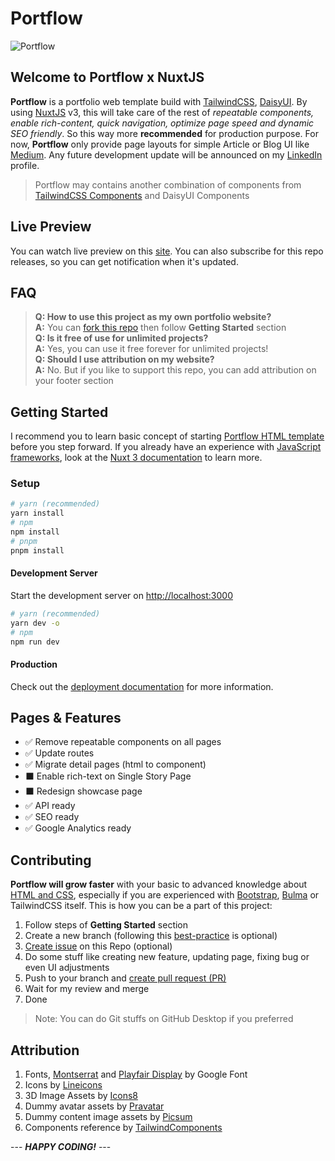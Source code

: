 # Portflow

![Portflow](https://i.imgur.com/lCyiSCa.png)

## Welcome to Portflow x NuxtJS

**Portflow** is a portfolio web template build with [TailwindCSS](https://tailwindcss.com/), [DaisyUI](https://daisyui.com/). By using [NuxtJS](https://nuxt.com/) v3, this will take care of the rest of _repeatable components, enable rich-content, quick navigation, optimize page speed and dynamic SEO friendly_. So this way more **recommended** for production purpose. For now, **Portflow** only provide page layouts for simple Article or Blog UI like [Medium](https://medium.com/). Any future development update will be announced on my [LinkedIn](https://www.linkedin.com/in/agil3st/) profile.

> Portflow may contains another combination of components from [TailwindCSS Components](https://tailwindcomponents.com/) and DaisyUI Components

## Live Preview

You can watch live preview on this [site](https://portflow-nuxtjs.vercel.app/). You can also subscribe for this repo releases, so you can get notification when it's updated.

## FAQ

> **Q: How to use this project as my own portfolio website?**\
> **A:** You can [fork this repo](https://github.com/agil3st/portflow-nuxtjs/fork) then follow **Getting Started** section\
> **Q: Is it free of use for unlimited projects?**\
> **A:** Yes, you can use it free forever for unlimited projects!\
> **Q: Should I use attribution on my website?**\
> **A:** No. But if you like to support this repo, you can add attribution on your footer section

## Getting Started

I recommend you to learn basic concept of starting [Portflow HTML template](https://github.com/agil3st/portflow) before you step forward. If you already have an experience with [JavaScript frameworks](https://developer.mozilla.org/en-US/docs/Learn/Tools_and_testing/Client-side_JavaScript_frameworks), look at the [Nuxt 3 documentation](https://nuxt.com/docs/getting-started/introduction) to learn more.

### Setup

```bash
# yarn (recommended)
yarn install
# npm
npm install
# pnpm
pnpm install
```

#### Development Server

Start the development server on <http://localhost:3000>

```bash
# yarn (recommended)
yarn dev -o
# npm
npm run dev
```

#### Production

Check out the [deployment documentation](https://nuxt.com/docs/getting-started/deployment) for more information.

## Pages & Features

- ✅ Remove repeatable components on all pages
- ✅ Update routes
- ✅ Migrate detail pages (html to component)
- ⬛ Enable rich-text on Single Story Page
- ⬛ Redesign showcase page
- ✅ API ready
- ✅ SEO ready
- ✅ Google Analytics ready

## Contributing

**Portflow will grow faster** with your basic to advanced knowledge about [HTML and CSS](https://www.w3schools.com/), especially if you are experienced with [Bootstrap](https://getbootstrap.com/), [Bulma](https://bulma.io/) or TailwindCSS itself. This is how you can be a part of this project:

1. Follow steps of **Getting Started** section
2. Create a new branch (following this [best-practice](https://hackernoon.com/git-branch-naming-convention-7-best-practices-to-follow-1c2l33g2) is optional)
3. [Create issue](https://github.com/agil3st/portflow-nuxtjs/issues) on this Repo (optional)
4. Do some stuff like creating new feature, updating page, fixing bug or even UI adjustments
5. Push to your branch and [create pull request (PR)](https://docs.github.com/en/desktop/contributing-and-collaborating-using-github-desktop/working-with-your-remote-repository-on-github-or-github-enterprise/creating-an-issue-or-pull-request)
6. Wait for my review and merge
7. Done

> Note: You can do Git stuffs on GitHub Desktop if you preferred

## Attribution

1. Fonts, [Montserrat](https://fonts.google.com/specimen/Montserrat) and [Playfair Display](https://fonts.google.com/specimen/Playfair+Display) by Google Font
2. Icons by [Lineicons](https://lineicons.com/icons/)
3. 3D Image Assets by [Icons8](https://icons8.com/illustrations/)
4. Dummy avatar assets by [Pravatar](https://pravatar.cc/)
5. Dummy content image assets by [Picsum](https://picsum.photos/)
6. Components reference by [TailwindComponents](https://tailwindcomponents.com/)

--- **_HAPPY CODING!_** ---
